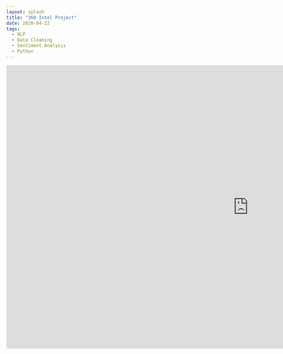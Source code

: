 ```yaml
---
layout: splash
title: "360 Intel Project"
date: 2020-04-22
tags:
  - NLP
  - Data Cleaning
  - Sentiment Analysis
  - Python
---
```

<iframe src="https://docs.google.com/presentation/d/e/2PACX-1vTfshUIMMyPFc-2H-6JXd-yB9oW7Gzt1GjZQ13oNXld2OCznFkS7oTvWMdK-q3Q0g/embed?start=false&loop=false&delayms=3000" frameborder="0" width="1280" height="749" allowfullscreen="true" mozallowfullscreen="true" webkitallowfullscreen="true"></iframe>
